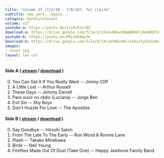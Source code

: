 ```yaml
---
title: "volume 27 (7/2/18 - 7/8/18): for claire"
subtitle: new york...again...
category: hardlyrelevant
volume: v27
youtube-a: https://youtu.be/1rv6cEzslNI
download-a: https://drive.google.com/file/d/1SoSv9RswtRHpB0K0ljNnURbFIBPO6YhQ/view?usp=drivesdk
youtube-b: https://youtu.be/PAiiKQ4Aw3k
download-b: https://drive.google.com/file/d/14rueYAGv6AclsbbsvTyO1SS4mCOzNCu0/view?usp=drivesdk
images:
- cover.jpg
layout: two-col
---
```

#### Side A ( <a target="_blank" href="{{ page.youtube-a }}">stream</a> / <a target="_blank" href="{{ page.download-a }}">download</a> ) ####
0. You Can Get It If You Really Want -- Jimmy Cliff
1. A Little Lost -- Arthur Russell
2. These Days -- Johnny Darrell
3. Para ouvir no rádio (Luciana) -- Jorge Ben
4. Evil Sin -- Shy Boys
5. Don't Huzzle For Love -- The Apostles

#### Side B ( <a target="_blank" href="{{ page.youtube-b }}">stream</a> / <a target="_blank" href="{{ page.download-b }}">download</a> ) ####
0. Say Goodbye -- Hiroshi Satoh
1. From The Late To The Early -- Ron Wood & Ronnie Lane
2. Plash -- Takako Minekawa
3. Birds -- Neil Young
4. Fireflies Made Out Of Dust (Take One) -- Happy Jawbone Family Band
